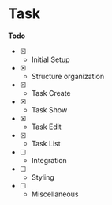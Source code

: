 # Task

**Todo**

- [x] - Initial Setup
- [x] - Structure organization
- [x] - Task Create
- [x] - Task Show
- [x] - Task Edit
- [x] - Task List
- [ ] - Integration
- [ ] - Styling
- [ ] - Miscellaneous

